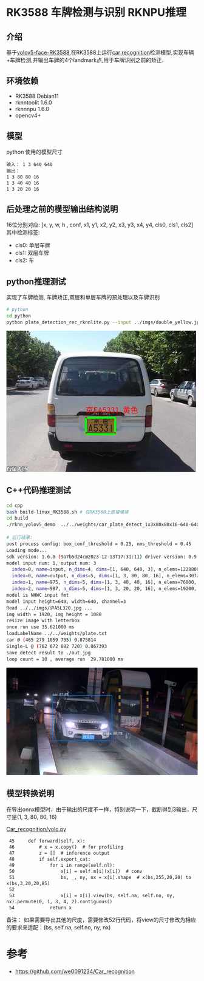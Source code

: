 # RK3588 车牌检测与识别 RKNPU推理

## 介绍
基于[yolov5-face-RK3588](https://github.com/YaoQ/yolov5-face-RK3588),在RK3588上运行[car recognition](https://github.com/we0091234/Car_recognition)检测模型,实现车辆+车牌检测,并输出车牌的4个landmark点,用于车牌识别之前的矫正.


## 环境依赖
- RK3588 Debian11 
- rknntoolit 1.6.0
- rknnnpu 1.6.0
- opencv4+

## 模型
python 使用的模型尺寸
```
输入： 1 3 640 640
输出：
1 3 80 80 16
1 3 40 40 16
1 3 20 20 16
``` 

## 后处理之前的模型输出结构说明
16位分别对应: [x, y, w, h , conf, x1, y1, x2, y2, x3, y3, x4, y4, cls0, cls1, cls2]
其中检测标签:
- cls0: 单层车牌
- cls1: 双层车牌
- cls2: 车


## python推理测试

实现了车牌检测, 车牌矫正,双层和单层车牌的预处理以及车牌识别

```bash
# python
cd python
python plate_detection_rec_rknnlite.py --input ../imgs/double_yellow.jpg 

```

![result](imgs/result.jpg)

## C++代码推理测试

```bash
cd cpp
bash build-linux_RK3588.sh # 在RK3588上直接编译
cd build
./rknn_yolov5_demo  ../../weights/car_plate_detect_1x3x80x80x16-640-640_rm_transpose_rk3588.rknn ../../imgs/沪A5L320.jpg 

# 运行结果:
post process config: box_conf_threshold = 0.25, nms_threshold = 0.45
Loading mode...
sdk version: 1.6.0 (9a7b5d24c@2023-12-13T17:31:11) driver version: 0.9.2
model input num: 1, output num: 3
  index=0, name=input, n_dims=4, dims=[1, 640, 640, 3], n_elems=1228800, size=1228800, w_stride = 640, size_with_stride=1228800, fmt=NHWC, type=INT8, qnt_type=AFFINE, zp=-128, scale=0.003922
  index=0, name=output, n_dims=5, dims=[1, 3, 80, 80, 16], n_elems=307200, size=307200, w_stride = 0, size_with_stride=307200, fmt=UNDEFINED, type=INT8, qnt_type=AFFINE, zp=63, scale=0.176689
  index=1, name=975, n_dims=5, dims=[1, 3, 40, 40, 16], n_elems=76800, size=76800, w_stride = 0, size_with_stride=76800, fmt=UNDEFINED, type=INT8, qnt_type=AFFINE, zp=44, scale=0.161176
  index=2, name=987, n_dims=5, dims=[1, 3, 20, 20, 16], n_elems=19200, size=19200, w_stride = 0, size_with_stride=19200, fmt=UNDEFINED, type=INT8, qnt_type=AFFINE, zp=84, scale=0.329176
model is NHWC input fmt
model input height=640, width=640, channel=3
Read ../../imgs/沪A5L320.jpg ...
img width = 1920, img height = 1080
resize image with letterbox
once run use 35.621000 ms
loadLabelName ../../weights/plate.txt
car @ (465 279 1059 735) 0.875814
Single-L @ (762 672 882 720) 0.867393
save detect result to ./out.jpg
loop count = 10 , average run  29.781800 ms
```

![detection result](./imgs/out.jpg)

## 模型转换说明
在导出onnx模型时，由于输出的尺度不一样，特别说明一下，截断得到3输出，尺寸是(1, 3, 80, 80, 16)

[Car_recognition/yolo.py](https://github.com/we0091234/Car_recognition/blob/master/models/yolo.py)

```
 45     def forward(self, x):
 46         # x = x.copy()  # for profiling
 47         z = []  # inference output
 48         if self.export_cat:
 49             for i in range(self.nl):
 50                 x[i] = self.m[i](x[i])  # conv
 51                 bs, _, ny, nx = x[i].shape  # x(bs,255,20,20) to x(bs,3,20,20,85)
 52 
 53                 x[i] = x[i].view(bs, self.na, self.no, ny, nx).permute(0, 1, 3, 4, 2).contiguous()
 54             return x

```
备注：
如果需要导出其他的尺度，需要修改52行代码，将view的尺寸修改为相应的要求来适配：(bs, self.na, self.no, ny, nx)


# 参考
- https://github.com/we0091234/Car_recognition 
